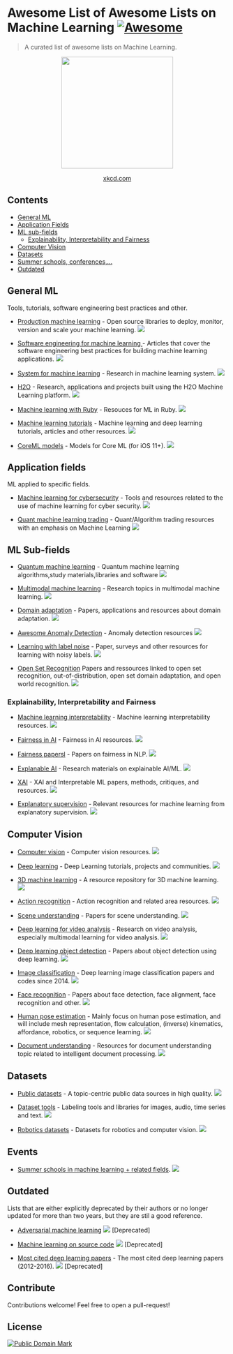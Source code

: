 # Awesome List of Awesome Lists on Machine Learning [![Awesome](https://awesome.re/badge.svg)](https://awesome.re)

> A curated list of awesome lists on Machine Learning.

<div align="center">
<img src="https://imgs.xkcd.com/comics/machine_learning.png" width="256"/>

[xkcd.com](https://xkcd.com)
</div>

## Contents

- [General ML](#general-ml)
- [Application Fields](#application-fields)
- [ML sub-fields](#ml-sub-fields)
  - [Explainability, Interpretability and Fairness](#explainability-interpretability-and-fairness)
- [Computer Vision](#computer-vision)
- [Datasets](#datasets)
- [Summer schools, conferences,...](#events)
- [Outdated](#outdated)


## General ML

Tools, tutorials, software engineering best practices and other.

* [Production machine learning](https://github.com/EthicalML/awesome-production-machine-learning) - Open source libraries to deploy, monitor, version and scale your machine learning. ![](https://img.shields.io/github/stars/EthicalML/awesome-production-machine-learning.svg?style=social)

* [Software engineering for machine learning ](https://github.com/SE-ML/awesome-seml) - Articles that cover the software engineering best practices for building machine learning applications.  ![](https://img.shields.io/github/stars/SE-ML/awesome-seml.svg?style=social)

* [System for machine learning](https://github.com/HuaizhengZhang/Awesome-System-for-Machine-Learning) - Research in machine learning system. ![](https://img.shields.io/github/stars/HuaizhengZhang/Awesome-System-for-Machine-Learning.svg?style=social)

* [H2O](https://github.com/h2oai/awesome-h2o) - Research, applications and projects built using the H2O Machine Learning platform. ![](https://img.shields.io/github/stars/h2oai/awesome-h2o.svg?style=social)

* [Machine learning with Ruby](https://github.com/arbox/machine-learning-with-ruby) - Resouces for ML in Ruby. ![](https://img.shields.io/github/stars/arbox/machine-learning-with-ruby.svg?style=social)

* [Machine learning tutorials](https://github.com/ujjwalkarn/Machine-Learning-Tutorials) - Machine learning and deep learning tutorials, articles and other resources. ![](https://img.shields.io/github/stars/ujjwalkarn/Machine-Learning-Tutorials.svg?style=social)

* [CoreML models](https://github.com/likedan/Awesome-CoreML-Models) - Models for Core ML (for iOS 11+). ![](https://img.shields.io/github/stars/likedan/Awesome-CoreML-Models.svg?style=social)

## Application fields

ML applied to specific fields.

* [Machine learning for cybersecurity](https://github.com/jivoi/awesome-ml-for-cybersecurity) - Tools and resources related to the use of machine learning for cyber security. ![](https://img.shields.io/github/stars/jivoi/awesome-ml-for-cybersecurity.svg?style=social)

* [Quant machine learning trading](https://github.com/grananqvist/Awesome-Quant-Machine-Learning-Trading) - Quant/Algorithm trading resources with an emphasis on Machine Learning ![](https://img.shields.io/github/stars/grananqvist/Awesome-Quant-Machine-Learning-Trading.svg?style=social)


## ML Sub-fields

* [Quantum machine learning](https://github.com/krishnakumarsekar/awesome-quantum-machine-learning) - Quantum machine learning algorithms,study materials,libraries and software ![](https://img.shields.io/github/stars/krishnakumarsekar/awesome-quantum-machine-learning.svg?style=social)

* [Multimodal machine learning](https://github.com/pliang279/awesome-multimodal-ml) - Research topics in multimodal machine learning. ![](https://img.shields.io/github/stars/pliang279/awesome-multimodal-ml.svg?style=social)

* [Domain adaptation](https://github.com/zhaoxin94/awesome-domain-adaptation) - Papers, applications and resources about domain adaptation. ![](https://img.shields.io/github/stars/zhaoxin94/awesome-domain-adaptation.svg?style=social)

* [Awesome Anomaly Detection](https://github.com/hoya012/awesome-anomaly-detection) - Anomaly detection resources ![](https://img.shields.io/github/stars/hoya012/awesome-anomaly-detection.svg?style=social)

* [Learning with label noise](https://github.com/subeeshvasu/Awesome-Learning-with-Label-Noise) - Paper, surveys and other resources for learning with noisy labels. ![](https://img.shields.io/github/stars/subeeshvasu/Awesome-Learning-with-Label-Noise.svg?style=social)

* [Open Set Recognition](https://github.com/iCGY96/awesome_OpenSetRecognition_list) Papers and ressources linked to open set recognition, out-of-distribution, open set domain adaptation, and open world recognition. ![](https://img.shields.io/github/stars/iCGY96/awesome_OpenSetRecognition_list.svg?style=social)


### Explainability, Interpretability and Fairness

* [Machine learning interpretability](https://github.com/jphall663/awesome-machine-learning-interpretability) - Machine learning interpretability resources. ![](https://img.shields.io/github/stars/jphall663/awesome-machine-learning-interpretability.svg?style=social)

* [Fairness in AI](https://github.com/datamllab/awesome-fairness-in-ai) - Fairness in AI resources. ![](https://img.shields.io/github/stars/datamllab/awesome-fairness-in-ai.svg?style=social)

* [Fairness papersl](https://github.com/uclanlp/awesome-fairness-papers) - Papers on fairness in NLP. ![](https://img.shields.io/github/stars/uclanlp/awesome-fairness-papers.svg?style=social)
 
* [Explanable AI](https://github.com/wangyongjie-ntu/Awesome-explainable-AI) - Research materials on explainable AI/ML. ![](https://img.shields.io/github/stars/wangyongjie-ntu/Awesome-explainable-AI.svg?style=social)

* [XAI](https://github.com/altamiracorp/awesome-xai) - XAI and Interpretable ML papers, methods, critiques, and resources. ![](https://img.shields.io/github/stars/altamiracorp/awesome-xai.svg?style=social)

* [Explanatory supervision](https://github.com/stefanoteso/awesome-explanatory-supervision) - Relevant resources for machine learning from explanatory supervision. ![](https://img.shields.io/github/stars/stefanoteso/awesome-explanatory-supervision.svg?style=social)

## Computer Vision

* [Computer vision](https://github.com/jbhuang0604/awesome-computer-vision) - Computer vision resources. ![](https://img.shields.io/github/stars/jbhuang0604/awesome-computer-vision.svg?style=social)

* [Deep learning](https://github.com/ChristosChristofidis/awesome-deep-learning) - Deep Learning tutorials, projects and communities. ![](https://img.shields.io/github/stars/ChristosChristofidis/awesome-deep-learning.svg?style=social)

* [3D machine learning](https://github.com/timzhang642/3D-Machine-Learning) - A resource repository for 3D machine learning. ![](https://img.shields.io/github/stars/timzhang642/3D-Machine-Learning.svg?style=social)

* [Action recognition](https://github.com/jinwchoi/awesome-action-recognition) - Action recognition and related area resources. ![](https://img.shields.io/github/stars/jinwchoi/awesome-action-recognition.svg?style=social)

* [Scene understanding](https://github.com/bertjiazheng/awesome-scene-understanding) - Papers for scene understanding. ![](https://img.shields.io/github/stars/bertjiazheng/awesome-scene-understanding.svg?style=social)

- [Deep learning for video analysis](https://github.com/HuaizhengZhang/Awsome-Deep-Learning-for-Video-Analysis) - Research on video analysis, especially multimodal learning for video analysis. ![](https://img.shields.io/github/stars/HuaizhengZhang/Awsome-Deep-Learning-for-Video-Analysis.svg?style=social)

- [Deep learning object detection](https://github.com/hoya012/deep_learning_object_detection) - Papers about object detection using deep learning. ![](https://img.shields.io/github/stars/hoya012/deep_learning_object_detection.svg?style=social) 

* [Image classification](https://github.com/weiaicunzai/awesome-image-classification) - Deep learning image classification papers and codes since 2014. ![](https://img.shields.io/github/stars/weiaicunzai/awesome-image-classification.svg?style=social) 

* [Face recognition](https://github.com/ChanChiChoi/awesome-Face_Recognition) - Papers about face detection, face alignment, face recognition and other. ![](https://img.shields.io/github/stars/ChanChiChoi/awesome-Face_Recognition.svg?style=social) 

* [Human pose estimation](https://github.com/wangzheallen/awesome-human-pose-estimation) - Mainly focus on human pose estimation, and will include mesh representation, flow calculation, (inverse) kinematics, affordance, robotics, or sequence learning. ![](https://img.shields.io/github/stars/wangzheallen/awesome-human-pose-estimation.svg?style=social)

* [Document understanding](https://github.com/tstanislawek/awesome-document-understanding) - Resources for document understanding topic related to intelligent document processing. ![](https://img.shields.io/github/stars/tstanislawek/awesome-document-understanding.svg?style=social)

## Datasets

* [Public datasets](https://github.com/awesomedata/awesome-public-datasets) - A topic-centric public data sources in high quality. ![](https://img.shields.io/github/stars/awesomedata/awesome-public-datasets.svg?style=social)

* [Dataset tools](https://github.com/jsbroks/awesome-dataset-tools) - Labeling tools and libraries for images, audio, time series and text. ![](https://img.shields.io/github/stars/jsbroks/awesome-dataset-tools.svg?style=social)

* [Robotics datasets](https://github.com/sunglok/awesome-robotics-datasets) - Datasets for robotics and computer vision. ![](https://img.shields.io/github/stars/sunglok/awesome-robotics-datasets.svg?style=social)

## Events

* [Summer schools in machine learning + related fields](https://github.com/sshkhr/awesome-mlss). ![](https://img.shields.io/github/stars/sshkhr/awesome-mlss.svg?style=social)

## Outdated

Lists that are either explicitly deprecated by their authors or no longer updated for more than two years, but they are stil a good reference.

- [Adversarial machine learning](https://github.com/yenchenlin/awesome-adversarial-machine-learning) ![](https://img.shields.io/github/stars/yenchenlin/awesome-adversarial-machine-learning.svg?style=social) [Deprecated]

* [Machine learning on source code](https://github.com/src-d/awesome-machine-learning-on-source-code) ![](https://img.shields.io/github/stars/src-d/awesome-machine-learning-on-source-code.svg?style=social) [Deprecated]

* [Most cited deep learning papers](https://github.com/terryum/awesome-deep-learning-papers) - The most cited deep learning papers (2012-2016). ![](https://img.shields.io/github/stars/terryum/awesome-deep-learning-papers.svg?style=social) [Deprecated]

## Contribute

Contributions welcome! Feel free to open a pull-request!


## License

<a rel="license" href="http://creativecommons.org/publicdomain/mark/1.0/">
<img src="http://i.creativecommons.org/p/mark/1.0/88x31.png"
     style="border-style: none;" alt="Public Domain Mark" />
</a>
